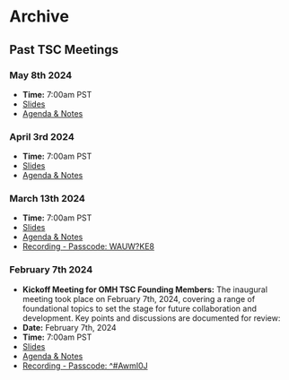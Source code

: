 # Archive

## Past TSC Meetings

### May 8th 2024
- **Time:** 7:00am PST
- [Slides](https://docs.google.com/presentation/d/1xzkecCpfaAYADTs2hW5lQaiixWs6z3mMTo7MEM8aB7g/edit#slide=id.p1)
- [Agenda & Notes](https://docs.google.com/document/d/1_2VOtY-8bmPi35coWHx8ifvlCarxT0WYzwP9Kd2PA4M/edit#heading=h.7dyjony62w14)

### April 3rd 2024
- **Time:** 7:00am PST
- [Slides](https://docs.google.com/presentation/d/1LPGyQ7jBWOEKbQfy-9D8TbKtORBWn_bOyzN8VwrXhrI/edit?usp=sharing)
- [Agenda & Notes](https://docs.google.com/document/d/1_2VOtY-8bmPi35coWHx8ifvlCarxT0WYzwP9Kd2PA4M/edit#heading=h.fi2w92cxkle1)

### March 13th 2024
- **Time:** 7:00am PST
- [Slides](https://docs.google.com/presentation/d/1KsGmMzcWv2zFbnHPClsfE_lg-8_qybn3hmhPkt5zOBM/edit?usp=sharing)
- [Agenda & Notes](https://docs.google.com/document/d/1_2VOtY-8bmPi35coWHx8ifvlCarxT0WYzwP9Kd2PA4M/edit#heading=h.26cgdphn8xm2)
- [Recording - Passcode: WAUW?KE8](https://us06web.zoom.us/rec/share/yXF0n5JMgSSIwjDeASCA3bC86WzOg69lWQqJ7bpbr0LwYPpVQlsKGgD6zdlh8j0p.toHT3Qcr1SB7dwu2)

### February 7th 2024
- **Kickoff Meeting for OMH TSC Founding Members:** The inaugural meeting took place on February 7th, 2024, covering a range of foundational topics to set the stage for future collaboration and development. Key points and discussions are documented for review: 
- **Date:** February 7th, 2024
- **Time:** 7:00am PST
- [Slides](https://docs.google.com/presentation/d/1tZpZwOHoo_2DoFcmOVmPpYiHi7A0ECT3mfGrS5hKLig/edit?usp=sharing)
- [Agenda & Notes](https://docs.google.com/document/d/1_2VOtY-8bmPi35coWHx8ifvlCarxT0WYzwP9Kd2PA4M/edit#heading=h.k1snhu3h78rv)
- [Recording - Passcode: ^#AwmI0J](https://us06web.zoom.us/rec/share/uaUhA9qs4huZjxy6p0MTv__eMeEkKXi1linW6TP6E9dLAZ8JxROpBlepyOhsCexl.ZDGGNMplciCAv5Gy)
  
